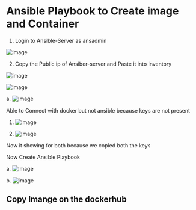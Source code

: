 # Ansible Playbook to Create image and Container 

1. Login to Ansible-Server as ansadmin

![image](https://github.com/pranav278/Simple_Devops_Project/assets/84725860/8edc6442-a348-44e1-9804-096b806e2875)

2. Copy the Public ip of Ansiber-server and Paste it into inventory

![image](https://github.com/pranav278/Simple_Devops_Project/assets/84725860/fe19c2a3-266a-4833-b34c-7ab1551ae870)

![image](https://github.com/pranav278/Simple_Devops_Project/assets/84725860/90560310-d017-4e86-b8de-e8b914197c4a)

a. ![image](https://github.com/pranav278/Simple_Devops_Project/assets/84725860/ad071d5e-e173-4ab2-b403-d812466d12c8)

Able to Connect with docker but not ansible because keys are not present

1. ![image](https://github.com/pranav278/Simple_Devops_Project/assets/84725860/5807122c-d524-4231-a8f2-dd9eaa30b76e)

2. ![image](https://github.com/pranav278/Simple_Devops_Project/assets/84725860/a32b3867-3c6b-4d8a-9edd-51e5df5af8ae)

Now it showing for both because we copied both the keys

Now Create Ansible Playbook

a. ![image](https://github.com/pranav278/Simple_Devops_Project/assets/84725860/5b024e08-9666-4a24-8170-41016fb07933)

b. ![image](https://github.com/pranav278/Simple_Devops_Project/assets/84725860/a0b10298-44f5-46ec-b6a8-779d893a996e)

## Copy Imange on the dockerhub







